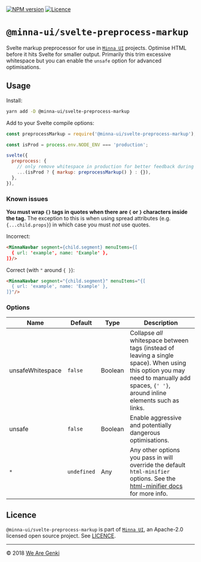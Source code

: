 <!-- markdownlint-disable first-line-h1 ol-prefix -->

[![NPM version](https://img.shields.io/npm/v/@minna-ui/svelte-preprocess-markup.svg)](https://www.npmjs.com/package/@minna-ui/svelte-preprocess-markup)
[![Licence](https://img.shields.io/npm/l/@minna-ui/svelte-preprocess-markup.svg)](https://github.com/WeAreGenki/minna-ui/blob/master/LICENCE)

# `@minna-ui/svelte-preprocess-markup`

Svelte markup preprocessor for use in [`Minna UI`](https://github.com/WeAreGenki/minna-ui) projects. Optimise HTML before it hits Svelte for smaller output. Primarily this trim excessive whitespace but you can enable the `unsafe` option for advanced optimisations.

## Usage

Install:

```sh
yarn add -D @minna-ui/svelte-preprocess-markup
```

Add to your Svelte compile options:

```js
const preprocessMarkup = require('@minna-ui/svelte-preprocess-markup');

const isProd = process.env.NODE_ENV === 'production';

svelte({
  preprocess: {
    // only remove whitespace in production for better feedback during development
    ...(isProd ? { markup: preprocessMarkup() } : {}),
  },
}),
```

### Known issues

**You must wrap `{}` tags in quotes when there are `{` or `}` characters inside the tag.** The exception to this is when using spread attributes (e.g. `{...child.props}`) in which case you must _not_ use quotes.

Incorrect:

```html
<MinnaNavbar segment={child.segment} menuItems={[
  { url: 'example', name: 'Example' },
]}/>
```

Correct (with `"` around `{ }`):

```html
<MinnaNavbar segment="{child.segment}" menuItems="{[
  { url: 'example', name: 'Example' },
]}"/>
```

### Options

| Name | Default | Type | Description |
| --- | --- | --- | --- |
| unsafeWhitespace | `false` | Boolean | Collapse _all_ whitespace between tags (instead of leaving a single space). When using this option you may need to manually add spaces, `{' '}`, around inline elements such as links. |
| unsafe | `false` | Boolean | Enable aggressive and potentially dangerous optimisations. |
| `*` | `undefined` | Any | Any other options you pass in will override the default `html-minifier` options. See the [html-minifier docs](https://github.com/kangax/html-minifier) for more info. |

## Licence

`@minna-ui/svelte-preprocess-markup` is part of [`Minna UI`](https://github.com/WeAreGenki/minna-ui), an Apache-2.0 licensed open source project. See [LICENCE](https://github.com/WeAreGenki/minna-ui/blob/master/LICENCE).

-----

© 2018 [We Are Genki](https://wearegenki.com)
